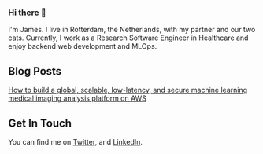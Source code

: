 ### Hi there 👋

<!--
**jmsmkn/jmsmkn** is a ✨ _special_ ✨ repository because its `README.md` (this file) appears on your GitHub profile.

Here are some ideas to get you started:

- 🔭 I’m currently working on ...
- 🌱 I’m currently learning ...
- 👯 I’m looking to collaborate on ...
- 🤔 I’m looking for help with ...
- 💬 Ask me about ...
- 📫 How to reach me: ...
- 😄 Pronouns: ...
- ⚡ Fun fact: ...
-->

I'm James. 
I live in Rotterdam, the Netherlands, with my partner and our two cats.
Currently, I work as a Research Software Engineer in Healthcare and enjoy backend web development and MLOps.

## Blog Posts

[How to build a global, scalable, low-latency, and secure machine learning medical imaging analysis platform on AWS](https://aws.amazon.com/blogs/industries/how-to-build-a-global-scalable-low-latency-and-secure-machine-learning-medical-imaging-analysis-platform-on-aws/)

## Get In Touch

You can find me on <a href="https://twitter.com/jmsmkn/">Twitter</a>, and <a href="https://linkedin.com/in/jmsmkn/">LinkedIn</a>.
